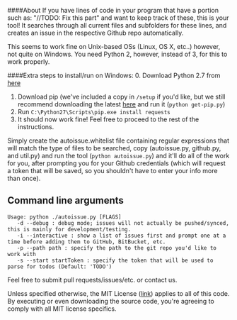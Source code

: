 ####About
If you have lines of code in your program that have a portion such as: "//TODO: Fix this part" and want to keep track of these, this is your tool! It searches through all current files and subfolders for these lines, and creates an issue in the respective Github repo automatically. 

This seems to work fine on Unix-based OSs (Linux, OS X, etc..) however, not quite on Windows. You need Python 2, however, instead of 3, for this to work properly. 

####Extra steps to install/run on Windows:
0. Download Python 2.7 from [here](https://www.python.org/downloads/)
1. Download pip (we've included a copy in `/setup` if you'd like, but we still recommend downloading the latest [here](https://raw.githubusercontent.com/pypa/pip/master/contrib/get-pip.py) and run it (`python get-pip.py`)
2. Run `C:\Python27\Scripts\pip.exe install requests`
3. It should now work fine! Feel free to proceed to the rest of the instructions.


Simply create the autoissue.whitelist file containing regular expressions that will match the type of files to be searched, copy (autoissue.py, github.py, and util.py) and run the tool (`python autoissue.py`) and it'll do all of the work for you, after prompting you for your Github credentials (which will request a token that will be saved, so you shouldn't have to enter your info more than once).

## Command line arguments
```
Usage: python ./autoissue.py [FLAGS]
   -d --debug : debug mode; issues will not actually be pushed/synced, this is mainly for development/testing.
   -i --interactive : show a list of issues first and prompt one at a time before adding them to GitHub, BitBucket, etc.
   -p --path path : specify the path to the git repo you'd like to work with
   -s --start startToken : specify the token that will be used to parse for todos (Default: 'TODO')
```

Feel free to submit pull requests/issues/etc. or contact us.

Unless specified otherwise, the MIT License ([link](http://opensource.org/licenses/MIT)) applies to all of this code. By executing or even downloading the source code, you're agreeing to comply with all MIT license specifics. 
